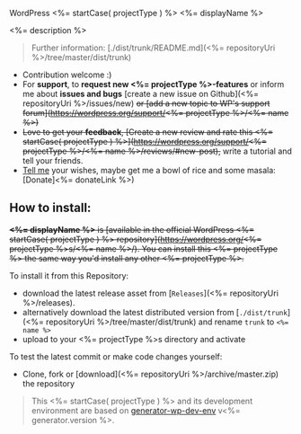 WordPress <%= startCase( projectType ) %> <%= displayName %>

<%= description %>

> Further information: [./dist/trunk/README.md](<%= repositoryUri %>/tree/master/dist/trunk)

* Contribution welcome :)
* For **support**, to **request new <%= projectType %>-features** or inform me about **issues and bugs** [create a new issue on Github](<%= repositoryUri %>/issues/new) ~~or [add a new topic to WP's support forum](https://wordpress.org/support/<%= projectType %>/<%= name %>)~~
* ~~Love to get your **feedback**, [Create a new review and rate this <%= startCase( projectType ) %>](https://wordpress.org/support/<%= projectType %>/<%= name %>/reviews/#new-post),~~ write a tutorial and tell your friends.
* [Tell me](<%= authorUri %>) your wishes, maybe get me a bowl of rice and some masala: [Donate]<%= donateLink %>)

## How to install:

~~**<%= displayName %>** is [available in the official WordPress <%= startCase( projectType ) %> repository](https://wordpress.org/<%= projectType %>s/<%= name %>/). You can install this <%= projectType %> the same way you'd install any other <%= projectType %>.~~

To install it from this Repository:

- download the latest release asset from [```Releases```](<%= repositoryUri %>/releases).
- alternatively download the latest distributed version from [```./dist/trunk```](<%= repositoryUri %>/tree/master/dist/trunk) and rename ```trunk``` to ```<%= name %>```
- upload to your <%= projectType %>s directory and activate

To test the latest commit or make code changes yourself:
- Clone, fork or [download](<%= repositoryUri %>/archive/master.zip) the repository

> This <%= startCase( projectType ) %> and its development environment are based on [generator-wp-dev-env](https://www.npmjs.com/package/generator-wp-dev-env) v<%= generator.version %>.